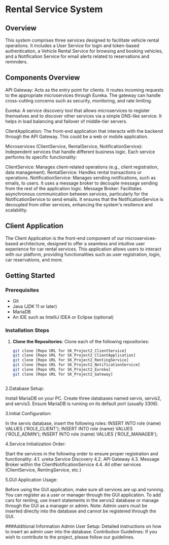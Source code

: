 # Rental Service System

## Overview

This system comprises three services designed to facilitate vehicle rental operations. It includes a User Service for login and token-based authentication, a Vehicle Rental Service for browsing and booking vehicles, and a Notification Service for email alerts related to reservations and reminders.

## Components Overview
API Gateway: Acts as the entry point for clients. It routes incoming requests to the appropriate microservices through Eureka. The gateway can handle cross-cutting concerns such as security, monitoring, and rate limiting.

Eureka: A service discovery tool that allows microservices to register themselves and to discover other services via a simple DNS-like service. It helps in load balancing and failover of middle-tier servers.

ClientApplication: The front-end application that interacts with the backend through the API Gateway. This could be a web or mobile application.

Microservices (ClientService, RentalService, NotificationService): Independent services that handle different business logic. Each service performs its specific functionality:

ClientService: Manages client-related operations (e.g., client registration, data management).
RentalService: Handles rental transactions or operations.
NotificationService: Manages sending notifications, such as emails, to users. It uses a message broker to decouple message sending from the rest of the application logic.
Message Broker: Facilitates asynchronous communication between services, particularly for the NotificationService to send emails. It ensures that the NotificationService is decoupled from other services, enhancing the system's resilience and scalability.


## Client Application

The Client Application is the front-end component of our microservices-based architecture, designed to offer a seamless and intuitive user experience for car rental services. This application allows users to interact with our platform, providing functionalities such as user registration, login, car reservations, and more.



## Getting Started

### Prerequisites

- Git
- Java (JDK 11 or later)
- MariaDB
- An IDE such as IntelliJ IDEA or Eclipse (optional)

### Installation Steps

1. **Clone the Repositories**: Clone each of the following repositories:

   ```bash
   git clone [Repo URL for SK_Project2_ClientService]
   git clone [Repo URL for SK_Project2_ClientApplication]
   git clone [Repo URL for SK_Project2_RentingService]
   git clone [Repo URL for SK_Project2_NotificationService]
   git clone [Repo URL for SK_Project2_Eureka]
   git clone [Repo URL for SK_Project2_Gateway]



2.Database Setup:

Install MariaDB on your PC.
Create three databases named servis, servis2, and servis3.
Ensure MariaDB is running on its default port (usually 3306).

3.Initial Configuration:

In the servis database, insert the following roles:
INSERT INTO role (name) VALUES ('ROLE_CLIENT');
INSERT INTO role (name) VALUES ('ROLE_ADMIN');
INSERT INTO role (name) VALUES ('ROLE_MANAGER');


4.Service Initialization Order:

Start the services in the following order to ensure proper registration and functionality:
4.1. ureka Service Discovery
4.2. API Gateway
4.3. Message Broker within the ClientNotificationService
4.4. All other services (ClientService, RentingService, etc.)


5.GUI Application Usage:

Before using the GUI application, make sure all services are up and running.
You can register as a user or manager through the GUI application.
To add cars for renting, use insert statements in the servis2 database or manage through the GUI as a manager or admin.
Note: Admin users must be inserted directly into the database and cannot be registered through the GUI.



###Additional Information
Admin User Setup: Detailed instructions on how to insert an admin user into the database.
Contribution Guidelines: If you wish to contribute to the project, please follow our guidelines.





